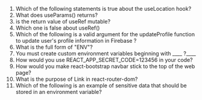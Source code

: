 1. Which of the following statements is true about the useLocation hook?
2. What does useParams() returns?
3. is the return value of useRef mutable?
4. Which one is false about useRef()
5. Which of the following is a valid argument for the updateProfile function to update user's profile information in Firebase ?
6. What is the full form of "ENV"?
7. You must create custom environment variables beginning with ____ ?____
8. How would you use REACT_APP_SECRET_CODE=123456 in your code? 
9. How would you make react-bootstrap navbar stick to the top of the web page?
10. What is the purpose of Link in react-router-dom?
11. Which of the following is an example of sensitive data that should be stored in an environment variable?
